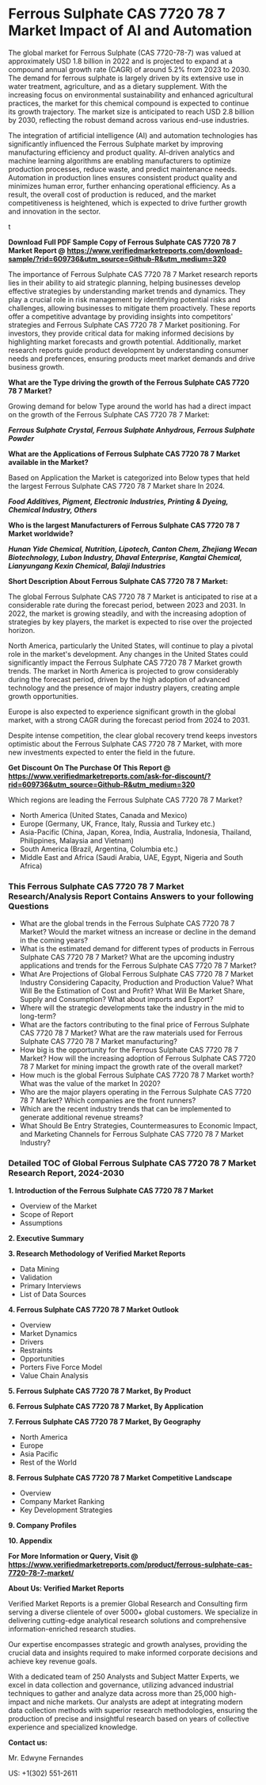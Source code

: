<meta name="title" content="Global  Ferrous Sulphate CAS 7720 78 7 Market Impact of AI and Automation"><meta name="description" content="  The global market for Ferrous Sulphate (CAS 7720-78-7) was valued at approximately USD 1.8 billion in 2022 and is projected to expand at a compound annual growth rat"><meta name="title" content=" Ferrous Sulphate CAS 7720 78 7 Market Size, Share, Scope, Trends, Growth, Opportunities, Analysis, Forecast"> <h1>Ferrous Sulphate CAS 7720 78 7 Market Impact of AI and Automation</h1> <p>The global market for Ferrous Sulphate (CAS 7720-78-7) was valued at approximately USD 1.8 billion in 2022 and is projected to expand at a compound annual growth rate (CAGR) of around 5.2% from 2023 to 2030. The demand for ferrous sulphate is largely driven by its extensive use in water treatment, agriculture, and as a dietary supplement. With the increasing focus on environmental sustainability and enhanced agricultural practices, the market for this chemical compound is expected to continue its growth trajectory. The market size is anticipated to reach USD 2.8 billion by 2030, reflecting the robust demand across various end-use industries.</p> <p>The integration of artificial intelligence (AI) and automation technologies has significantly influenced the Ferrous Sulphate market by improving manufacturing efficiency and product quality. AI-driven analytics and machine learning algorithms are enabling manufacturers to optimize production processes, reduce waste, and predict maintenance needs. Automation in production lines ensures consistent product quality and minimizes human error, further enhancing operational efficiency. As a result, the overall cost of production is reduced, and the market competitiveness is heightened, which is expected to drive further growth and innovation in the sector.</p> t</p><p id="" class=""><strong>Download Full PDF Sample Copy of Ferrous Sulphate CAS 7720 78 7 Market Report @ <a href="https://www.verifiedmarketreports.com/download-sample/?rid=609736&utm_source=Github-R&utm_medium=320" target="_blank">https://www.verifiedmarketreports.com/download-sample/?rid=609736&utm_source=Github-R&utm_medium=320</a></strong></p><p>The importance of&nbsp;Ferrous Sulphate CAS 7720 78 7 Market research reports lies in their ability to aid strategic planning, helping businesses develop effective strategies by understanding market trends and dynamics. They play a crucial role in risk management by identifying potential risks and challenges, allowing businesses to mitigate them proactively. These reports offer a competitive advantage by providing insights into competitors' strategies and Ferrous Sulphate CAS 7720 78 7 Market positioning. For investors, they provide critical data for making informed decisions by highlighting market forecasts and growth potential. Additionally, market research reports guide product development by understanding consumer needs and preferences, ensuring products meet market demands and drive business growth.</p><p><strong>What are the&nbsp;Type driving the growth of the Ferrous Sulphate CAS 7720 78 7 Market?</strong></p><p id="" class="">Growing demand for below Type around the world has had a direct impact on the growth of the Ferrous Sulphate CAS 7720 78 7 Market:</p><em><strong>Ferrous Sulphate Crystal, Ferrous Sulphate Anhydrous, Ferrous Sulphate Powder</strong></em></p><strong>What are the&nbsp;Applications&nbsp;of Ferrous Sulphate CAS 7720 78 7 Market available in the Market?</strong></p><p id="" class="">Based on Application the Market is categorized into Below types that held the largest Ferrous Sulphate CAS 7720 78 7 Market share In 2024.</p><em><strong>Food Additives, Pigment, Electronic Industries, Printing & Dyeing, Chemical Industry, Others</strong></em></p><strong>Who is the largest Manufacturers of Ferrous Sulphate CAS 7720 78 7 Market worldwide?</strong></p><p><em><strong>Hunan Yide Chemical, Nutrition, Lipotech, Canton Chem, Zhejiang Wecan Biotechnology, Lubon Industry, Dhaval Enterprise, Kangtai Chemical, Lianyungang Kexin Chemical, Balaji Industries</strong></em></p><p id="" class=""><strong>Short Description About Ferrous Sulphate CAS 7720 78 7 Market:</strong></p><p>The global Ferrous Sulphate CAS 7720 78 7 Market is anticipated to rise at a considerable rate during the forecast period, between 2023 and 2031. In 2022, the market is growing steadily, and with the increasing adoption of strategies by key players, the market is expected to rise over the projected horizon.</p><p>North America, particularly the United States, will continue to play a pivotal role in the market's development. Any changes in the United States could significantly impact the Ferrous Sulphate CAS 7720 78 7 Market growth trends. The market in North America is projected to grow considerably during the forecast period, driven by the high adoption of advanced technology and the presence of major industry players, creating ample growth opportunities.</p><p>Europe is also expected to experience significant growth in the global market, with a strong CAGR during the forecast period from 2024 to 2031.</p><p>Despite intense competition, the clear global recovery trend keeps investors optimistic about the Ferrous Sulphate CAS 7720 78 7 Market, with more new investments expected to enter the field in the future.</p><p id="" class=""><strong>Get Discount On The Purchase Of This Report @ <a href="https://www.verifiedmarketreports.com/ask-for-discount/?rid=609736&utm_source=Github-R&utm_medium=320" target="_blank">https://www.verifiedmarketreports.com/ask-for-discount/?rid=609736&utm_source=Github-R&utm_medium=320</a></strong></p>Which regions are leading the Ferrous Sulphate CAS 7720 78 7 Market?</p><ul><li>North America (United States, Canada and Mexico)</li><li>Europe (Germany, UK, France, Italy, Russia and Turkey etc.)</li><li>Asia-Pacific (China, Japan, Korea, India, Australia, Indonesia, Thailand, Philippines, Malaysia and Vietnam)</li><li>South America (Brazil, Argentina, Columbia etc.)</li><li>Middle East and Africa (Saudi Arabia, UAE, Egypt, Nigeria and South Africa)</li></ul><h3 id="" class="">This Ferrous Sulphate CAS 7720 78 7 Market Research/Analysis Report Contains Answers to your following Questions</h3><ul><li>What are the global trends in the Ferrous Sulphate CAS 7720 78 7 Market? Would the market witness an increase or decline in the demand in the coming years?</li><li>What is the estimated demand for different types of products in Ferrous Sulphate CAS 7720 78 7 Market? What are the upcoming industry applications and trends for the Ferrous Sulphate CAS 7720 78 7 Market?</li><li>What Are Projections of Global Ferrous Sulphate CAS 7720 78 7 Market Industry Considering Capacity, Production and Production Value? What Will Be the Estimation of Cost and Profit? What Will Be Market Share, Supply and Consumption? What about imports and Export?</li><li>Where will the strategic developments take the industry in the mid to long-term?</li><li>What are the factors contributing to the final price of Ferrous Sulphate CAS 7720 78 7 Market? What are the raw materials used for Ferrous Sulphate CAS 7720 78 7 Market manufacturing?</li><li>How big is the opportunity for the Ferrous Sulphate CAS 7720 78 7 Market? How will the increasing adoption of Ferrous Sulphate CAS 7720 78 7 Market for mining impact the growth rate of the overall market?</li><li>How much is the global Ferrous Sulphate CAS 7720 78 7 Market worth? What was the value of the market In 2020?</li><li>Who are the major players operating in the Ferrous Sulphate CAS 7720 78 7 Market? Which companies are the front runners?</li><li>Which are the recent industry trends that can be implemented to generate additional revenue streams?</li><li>What Should Be Entry Strategies, Countermeasures to Economic Impact, and Marketing Channels for Ferrous Sulphate CAS 7720 78 7 Market Industry?</li></ul><h3 id="" class="">Detailed TOC of Global Ferrous Sulphate CAS 7720 78 7 Market Research Report, 2024-2030</h3><p id="" class=""><strong>1. Introduction of the Ferrous Sulphate CAS 7720 78 7 Market</strong></p><ul><li>Overview of the Market</li><li>Scope of Report</li><li>Assumptions</li></ul><p id="" class=""><strong>2. Executive Summary</strong></p><p id="" class=""><strong>3. Research Methodology of Verified Market Reports</strong></p><ul><li>Data Mining</li><li>Validation</li><li>Primary Interviews</li><li>List of Data Sources</li></ul><p id="" class=""><strong>4. Ferrous Sulphate CAS 7720 78 7 Market Outlook</strong></p><ul><li>Overview</li><li>Market Dynamics</li><li>Drivers</li><li>Restraints</li><li>Opportunities</li><li>Porters Five Force Model</li><li>Value Chain Analysis</li></ul><p id="" class=""><strong>5. Ferrous Sulphate CAS 7720 78 7 Market, By Product</strong></p><p id="" class=""><strong>6. Ferrous Sulphate CAS 7720 78 7 Market, By Application</strong></p><p id="" class=""><strong>7. Ferrous Sulphate CAS 7720 78 7 Market, By Geography</strong></p><ul><li>North America</li><li>Europe</li><li>Asia Pacific</li><li>Rest of the World</li></ul><p id="" class=""><strong>8. Ferrous Sulphate CAS 7720 78 7 Market Competitive Landscape</strong></p><ul><li>Overview</li><li>Company Market Ranking</li><li>Key Development Strategies</li></ul><p id="" class=""><strong>9. Company Profiles</strong></p><p id="" class=""><strong>10. Appendix</strong></p><p id="" class=""><strong>For More Information or Query, Visit @ <a href="https://www.verifiedmarketreports.com/product/ferrous-sulphate-cas-7720-78-7-market/" target="_blank">https://www.verifiedmarketreports.com/product/ferrous-sulphate-cas-7720-78-7-market/</a></strong></p><p id="" class=""><strong>About Us: Verified Market Reports</strong></p><p id="" class="">Verified Market Reports is a premier Global Research and Consulting firm serving a diverse clientele of over 5000+ global customers. We specialize in delivering cutting-edge analytical research solutions and comprehensive information-enriched research studies.</p><p id="" class="">Our expertise encompasses strategic and growth analyses, providing the crucial data and insights required to make informed corporate decisions and achieve key revenue goals.</p><p id="" class="">With a dedicated team of 250 Analysts and Subject Matter Experts, we excel in data collection and governance, utilizing advanced industrial techniques to gather and analyze data across more than 25,000 high-impact and niche markets. Our analysts are adept at integrating modern data collection methods with superior research methodologies, ensuring the production of precise and insightful research based on years of collective experience and specialized knowledge.</p><p id="" class=""><strong>Contact us:</strong></p><p id="" class="">Mr. Edwyne Fernandes</p><p id="" class="">US: +1(302) 551-2611</p>